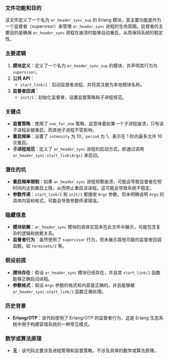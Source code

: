 ### 文件功能和目的

该文件定义了一个名为 `ar_header_sync_sup` 的 Erlang 模块，其主要功能是作为一个监督者（supervisor）来管理 `ar_header_sync` 进程的生命周期。监督者的主要目的是确保 `ar_header_sync` 进程在崩溃时能够自动重启，从而保持系统的稳定性。

### 主要逻辑

1. **模块定义**：定义了一个名为 `ar_header_sync_sup` 的模块，并声明其行为为 `supervisor`。
2. **公共 API**：
   - `start_link/1`：启动监督者进程，并将其注册为本地模块名称。
3. **监督者回调**：
   - `init/1`：初始化监督者，设置监督策略和子进程规范。

### 关键点

- **监督策略**：使用了 `one_for_one` 策略，这意味着如果一个子进程崩溃，只有该子进程会被重启，而其他子进程不受影响。
- **重启频率**：设置了 `intensity` 为 10，`period` 为 1，表示在 1 秒内最多允许 10 次重启。
- **子进程规范**：定义了 `ar_header_sync` 进程的启动方式，即通过调用 `ar_header_sync:start_link(Args)` 来启动。

### 潜在的坑

- **重启频率限制**：如果 `ar_header_sync` 进程频繁崩溃，可能会导致监督者在短时间内达到重启上限，从而停止重启该进程。这可能会导致系统不稳定。
- **参数传递**：`start_link/1` 和 `init/1` 都接收 `Args` 参数，但未明确说明 `Args` 的具体内容和格式，可能会导致参数传递错误。

### 隐藏信息

- **模块依赖**：`ar_header_sync` 模块的具体实现未在此文件中展示，可能包含复杂的逻辑和依赖关系。
- **监督者行为**：虽然使用了 `supervisor` 行为，但未展示其他可能的监督者回调函数，如 `terminate/2` 等。

### 假设前提

- **模块存在**：假设 `ar_header_sync` 模块已经存在，并且其 `start_link/1` 函数能够正确启动进程。
- **参数格式**：假设 `Args` 参数的格式和内容是正确的，并且能够被 `ar_header_sync:start_link/1` 函数正确处理。

### 历史背景

- **Erlang/OTP**：该代码使用了 Erlang/OTP 的监督者行为，这是 Erlang 生态系统中用于构建容错系统的一种常见模式。

### 数学或算法原理

- **无**：该代码主要涉及进程管理和监督策略，不涉及具体的数学或算法原理。